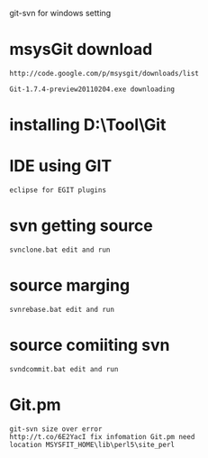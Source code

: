 git-svn for windows setting

# msysGit download
	http://code.google.com/p/msysgit/downloads/list
	
	Git-1.7.4-preview20110204.exe downloading

# installing D:\Tool\Git

# IDE using GIT
	eclipse for EGIT plugins

# svn getting source
	svnclone.bat edit and run

# source marging
	svnrebase.bat edit and run

# source comiiting svn
	svndcommit.bat edit and run

# Git.pm
	git-svn size over error
	http://t.co/6E2YacI fix infomation Git.pm need
	location MSYSFIT_HOME\lib\perl5\site_perl 
	

